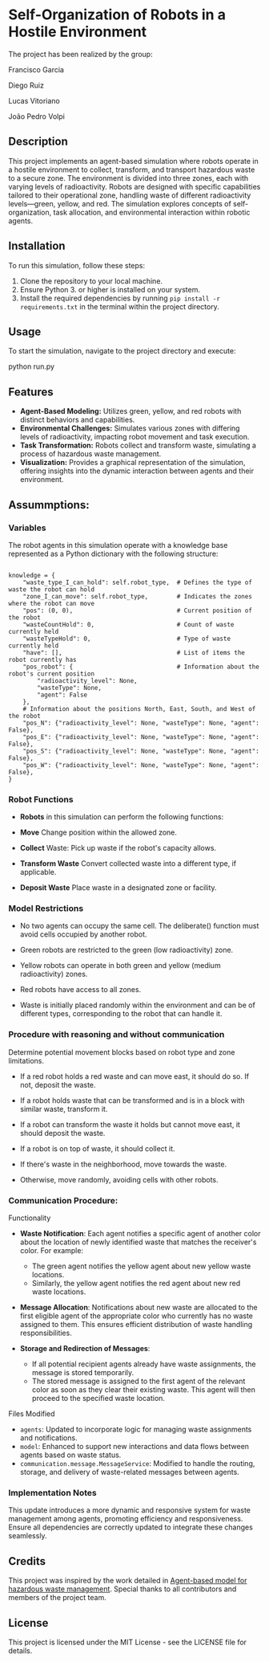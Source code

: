 # Self-Organization of Robots in a Hostile Environment
The project has been realized by the group:

Francisco Garcia

Diego Ruiz

Lucas Vitoriano

João Pedro Volpi

## Description

This project implements an agent-based simulation where robots operate in a hostile environment to collect, transform, and transport hazardous waste to a secure zone. The environment is divided into three zones, each with varying levels of radioactivity. Robots are designed with specific capabilities tailored to their operational zone, handling waste of different radioactivity levels—green, yellow, and red. The simulation explores concepts of self-organization, task allocation, and environmental interaction within robotic agents.

## Installation

To run this simulation, follow these steps:

1. Clone the repository to your local machine.
2. Ensure Python 3. or higher is installed on your system.
3. Install the required dependencies by running `pip install -r requirements.txt` in the terminal within the project directory.

## Usage

To start the simulation, navigate to the project directory and execute:

python run.py

## Features

- **Agent-Based Modeling:** Utilizes green, yellow, and red robots with distinct behaviors and capabilities.
- **Environmental Challenges:** Simulates various zones with differing levels of radioactivity, impacting robot movement and task execution.
- **Task Transformation:** Robots collect and transform waste, simulating a process of hazardous waste management.
- **Visualization:** Provides a graphical representation of the simulation, offering insights into the dynamic interaction between agents and their environment.

## Assummptions:

### Variables

The robot agents in this simulation operate with a knowledge base represented as a Python dictionary with the following structure:
```

knowledge = {
    "waste_type_I_can_hold": self.robot_type,  # Defines the type of waste the robot can hold
    "zone_I_can_move": self.robot_type,        # Indicates the zones where the robot can move
    "pos": (0, 0),                             # Current position of the robot
    "wasteCountHold": 0,                       # Count of waste currently held
    "wasteTypeHold": 0,                        # Type of waste currently held
    "have": [],                                # List of items the robot currently has
    "pos_robot": {                             # Information about the robot's current position
        "radioactivity_level": None,
        "wasteType": None,
        "agent": False
    },
    # Information about the positions North, East, South, and West of the robot
    "pos_N": {"radioactivity_level": None, "wasteType": None, "agent": False},
    "pos_E": {"radioactivity_level": None, "wasteType": None, "agent": False},
    "pos_S": {"radioactivity_level": None, "wasteType": None, "agent": False},
    "pos_W": {"radioactivity_level": None, "wasteType": None, "agent": False},
}
```

### Robot Functions

- **Robots** in this simulation can perform the following functions:

- **Move** Change position within the allowed zone.

- **Collect** Waste: Pick up waste if the robot's capacity allows.

- **Transform Waste** Convert collected waste into a different type, if applicable.

- **Deposit Waste** Place waste in a designated zone or facility.

### Model Restrictions

- No two agents can occupy the same cell. The deliberate() function must avoid cells occupied by another robot.

- Green robots are restricted to the green (low radioactivity) zone.

- Yellow robots can operate in both green and yellow (medium radioactivity) zones.

- Red robots have access to all zones.

- Waste is initially placed randomly within the environment and can be of different types, corresponding to 
the robot that can handle it.

### Procedure with reasoning and without communication 

Determine potential movement blocks based on robot type and zone limitations.

- If a red robot holds a red waste and can move east, it should do so. If not, deposit the waste.

- If a robot holds waste that can be transformed and is in a block with similar waste, transform it.

- If a robot can transform the waste it holds but cannot move east, it should deposit the waste.

- If a robot is on top of waste, it should collect it.

- If there's waste in the neighborhood, move towards the waste.

- Otherwise, move randomly, avoiding cells with other robots.

### Communication Procedure:

 Functionality
- **Waste Notification**: Each agent notifies a specific agent of another color about the location of newly identified waste that matches the receiver's color. For example:
  - The green agent notifies the yellow agent about new yellow waste locations.
  - Similarly, the yellow agent notifies the red agent about new red waste locations.

- **Message Allocation**: Notifications about new waste are allocated to the first eligible agent of the appropriate color who currently has no waste assigned to them. This ensures efficient distribution of waste handling responsibilities.

- **Storage and Redirection of Messages**:
  - If all potential recipient agents already have waste assignments, the message is stored temporarily.
  - The stored message is assigned to the first agent of the relevant color as soon as they clear their existing waste. This agent will then proceed to the specified waste location.

Files Modified
- `agents`: Updated to incorporate logic for managing waste assignments and notifications.
- `model`: Enhanced to support new interactions and data flows between agents based on waste status.
- `communication.message.MessageService`: Modified to handle the routing, storage, and delivery of waste-related messages between agents.

### Implementation Notes
This update introduces a more dynamic and responsive system for waste management among agents, promoting efficiency and responsiveness. Ensure all dependencies are correctly updated to integrate these changes seamlessly.



## Credits

This project was inspired by the work detailed in [Agent-based model for hazardous waste management](http://emmanuel.adam.free.fr/site/spip.php?article80). Special thanks to all contributors and members of the project team.

## License

This project is licensed under the MIT License - see the LICENSE file for details.
